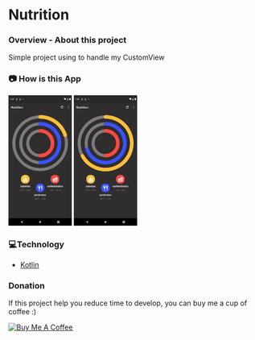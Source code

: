 # Nutrition

### **Overview - About this project**
Simple project using to handle my CustomView


### 📷 How is this App
<img src="Screenshot_1594143936.png" width="25%"></img>
<img src="Screenshot_1594143972.png" width="25%"></img>


### 💻Technology
- [Kotlin](https://kotlinlang.org/)

### Donation
If this project help you reduce time to develop, you can buy me a cup of coffee :) 

<a href="https://www.buymeacoffee.com/gilsonjuniorpro" target="_blank">
    <img src="https://bmc-cdn.nyc3.digitaloceanspaces.com/BMC-button-images/custom_images/orange_img.png" alt="Buy Me A Coffee" style="height: auto !important;width: auto !important;" >
</a>
